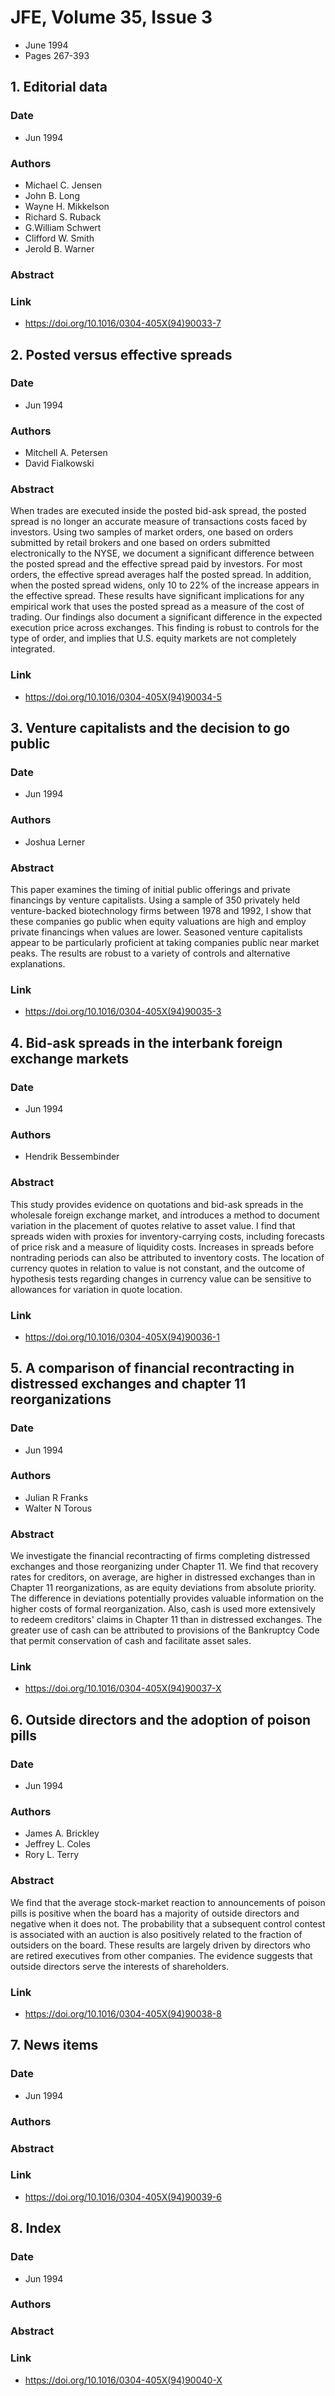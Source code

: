 # JFE, Volume 35, Issue 3
- June 1994
- Pages 267-393

## 1. Editorial data
### Date
- Jun 1994
### Authors
- Michael C. Jensen
- John B. Long
- Wayne H. Mikkelson
- Richard S. Ruback
- G.William Schwert
- Clifford W. Smith
- Jerold B. Warner
### Abstract

### Link
- https://doi.org/10.1016/0304-405X(94)90033-7

## 2. Posted versus effective spreads
### Date
- Jun 1994
### Authors
- Mitchell A. Petersen
- David Fialkowski
### Abstract
When trades are executed inside the posted bid-ask spread, the posted spread is no longer an accurate measure of transactions costs faced by investors. Using two samples of market orders, one based on orders submitted by retail brokers and one based on orders submitted electronically to the NYSE, we document a significant difference between the posted spread and the effective spread paid by investors. For most orders, the effective spread averages half the posted spread. In addition, when the posted spread widens, only 10 to 22% of the increase appears in the effective spread. These results have significant implications for any empirical work that uses the posted spread as a measure of the cost of trading. Our findings also document a significant difference in the expected execution price across exchanges. This finding is robust to controls for the type of order, and implies that U.S. equity markets are not completely integrated.
### Link
- https://doi.org/10.1016/0304-405X(94)90034-5

## 3. Venture capitalists and the decision to go public
### Date
- Jun 1994
### Authors
- Joshua Lerner
### Abstract
This paper examines the timing of initial public offerings and private financings by venture capitalists. Using a sample of 350 privately held venture-backed biotechnology firms between 1978 and 1992, I show that these companies go public when equity valuations are high and employ private financings when values are lower. Seasoned venture capitalists appear to be particularly proficient at taking companies public near market peaks. The results are robust to a variety of controls and alternative explanations.
### Link
- https://doi.org/10.1016/0304-405X(94)90035-3

## 4. Bid-ask spreads in the interbank foreign exchange markets
### Date
- Jun 1994
### Authors
- Hendrik Bessembinder
### Abstract
This study provides evidence on quotations and bid-ask spreads in the wholesale foreign exchange market, and introduces a method to document variation in the placement of quotes relative to asset value. I find that spreads widen with proxies for inventory-carrying costs, including forecasts of price risk and a measure of liquidity costs. Increases in spreads before nontrading periods can also be attributed to inventory costs. The location of currency quotes in relation to value is not constant, and the outcome of hypothesis tests regarding changes in currency value can be sensitive to allowances for variation in quote location.
### Link
- https://doi.org/10.1016/0304-405X(94)90036-1

## 5. A comparison of financial recontracting in distressed exchanges and chapter 11 reorganizations
### Date
- Jun 1994
### Authors
- Julian R Franks
- Walter N Torous
### Abstract
We investigate the financial recontracting of firms completing distressed exchanges and those reorganizing under Chapter 11. We find that recovery rates for creditors, on average, are higher in distressed exchanges than in Chapter 11 reorganizations, as are equity deviations from absolute priority. The difference in deviations potentially provides valuable information on the higher costs of formal reorganization. Also, cash is used more extensively to redeem creditors' claims in Chapter 11 than in distressed exchanges. The greater use of cash can be attributed to provisions of the Bankruptcy Code that permit conservation of cash and facilitate asset sales.
### Link
- https://doi.org/10.1016/0304-405X(94)90037-X

## 6. Outside directors and the adoption of poison pills
### Date
- Jun 1994
### Authors
- James A. Brickley
- Jeffrey L. Coles
- Rory L. Terry
### Abstract
We find that the average stock-market reaction to announcements of poison pills is positive when the board has a majority of outside directors and negative when it does not. The probability that a subsequent control contest is associated with an auction is also positively related to the fraction of outsiders on the board. These results are largely driven by directors who are retired executives from other companies. The evidence suggests that outside directors serve the interests of shareholders.
### Link
- https://doi.org/10.1016/0304-405X(94)90038-8

## 7. News items
### Date
- Jun 1994
### Authors
### Abstract

### Link
- https://doi.org/10.1016/0304-405X(94)90039-6

## 8. Index
### Date
- Jun 1994
### Authors
### Abstract

### Link
- https://doi.org/10.1016/0304-405X(94)90040-X


